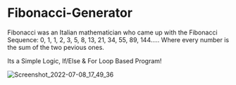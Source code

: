 # Fibonacci-Generator

Fibonacci was an Italian mathematician who came up with the Fibonacci Sequence:
0, 1, 1, 2, 3, 5, 8, 13, 21, 34, 55, 89, 144.....
Where every number is the sum of the two pevious ones.


Its a Simple Logic, If/Else & For Loop Based Program!

![Screenshot_2022-07-08_17_49_36](https://user-images.githubusercontent.com/108581332/177993226-688fe9d0-22a7-410f-a282-b457a5dc5ffb.png)
